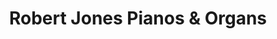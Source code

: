 ---
title: "Robert Jones Pianos & Organs"
url: /greenville/robert-jones-pianos-and-organs/
shop: musical instrument
---